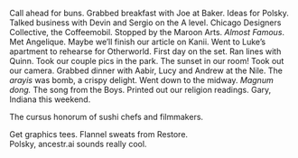Call ahead for buns. Grabbed breakfast with Joe at Baker. Ideas for Polsky. Talked business with Devin and Sergio on the A level. Chicago Designers Collective, the Coffeemobil. Stopped by the Maroon Arts. *Almost Famous*. Met Angelique. Maybe we’ll finish our article on Kanii. Went to Luke’s apartment to rehearse for Otherworld. First day on the set. Ran lines with Quinn. Took our couple pics in the park. The sunset in our room\! Took out our camera. Grabbed dinner with Aabir, Lucy and Andrew at the Nile. The *arayis* was bomb, a crispy delight. Went down to the midway. *Magnum dong.* The song from the Boys. Printed out our religion readings. Gary, Indiana this weekend. 

The cursus honorum of sushi chefs and filmmakers.

Get graphics tees. Flannel sweats from Restore.   
Polsky, ancestr.ai sounds really cool.